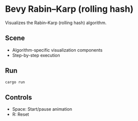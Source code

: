 # Bevy Rabin–Karp (rolling hash)

Visualizes the Rabin–Karp (rolling hash) algorithm.

## Scene
- Algorithm-specific visualization components
- Step-by-step execution

## Run
```bash
cargo run
```

## Controls
- Space: Start/pause animation
- R: Reset
